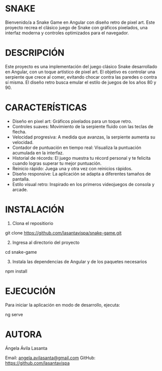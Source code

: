 # SNAKE
Bienvenido/a a Snake Game en Angular con diseño retro de pixel art. Este proyecto recrea el clásico juego de Snake con gráficos pixelados, una interfaz moderna y controles optimizados para el navegador.

# DESCRIPCIÓN
Este proyecto es una implementación del juego clásico Snake desarrollado en Angular, con un toque artístico de pixel art. El objetivo es controlar una serpiente que crece al comer, evitando chocar contra las paredes o contra sí misma. El diseño retro busca emular el estilo de juegos de los años 80 y 90.

# CARACTERÍSTICAS
- Diseño en pixel art: Gráficos pixelados para un toque retro.
- Controles suaves: Movimiento de la serpiente fluido con las teclas de flecha.
- Velocidad progresiva: A medida que avanzas, la serpiente aumenta su velocidad.
- Contador de puntuación en tiempo real: Visualiza la puntuación acumulada en la interfaz.
- Historial de récords: El juego muestra tu récord personal y te felicita cuando logras superar tu mejor puntuación.
- Reinicio rápido: Juega una y otra vez con reinicios rápidos.
- Diseño responsive: La aplicación se adapta a diferentes tamaños de pantalla.
- Estilo visual retro: Inspirado en los primeros videojuegos de consola y arcade.

# INSTALACIÓN

1. Clona el repositiorio

  git clone https://github.com/lasantavispa/snake-game.git

2. Ingresa al directorio del proyecto

  cd snake-game

3. Instala las dependencias de Angular y de los paquetes necesarios

  npm install

# EJECUCIÓN
Para iniciar la aplicación en modo de desarrollo, ejecuta:

  ng serve

# AUTORA

Ángela Ávila Lasanta

Email: angela.avilasanta@gmail.com GitHub: https://github.com/lasantavispa
